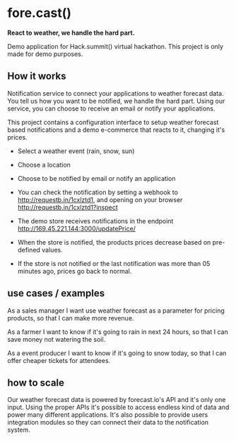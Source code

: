 # fore.cast()

**React to weather, we handle the hard part.**

Demo application for Hack.summit() virtual hackathon. 
This project is only made for demo purposes.

## How it works

Notification service to connect your applications to weather forecast data.
You tell us how you want to be notified, we handle the hard part. 
Using our service, you can choose to receive an email or notify your applications.

This project contains a configuration interface to setup weather forecast based notifications and a demo e-commerce that reacts to it, changing it's prices.

* Select a weather event (rain, snow, sun)
* Choose a location
* Choose to be notified by email or notify an application

* You can check the notification by setting a webhook to http://requestb.in/1cxlztd1, and opening on your browser http://requestb.in/1cxlztd1?inspect

* The demo store receives notifications in the endpoint http://169.45.221.144:3000/updatePrice/
* When the store is notified, the products prices decrease based on pre-defined values.
* If the store is not notified or the last notification was more than 05 minutes ago, prices go back to normal.

## use cases / examples

As a sales manager
I want use weather forecast as a parameter for pricing products,
so that I can make more revenue.

As a farmer
I want to know if it's going to rain in next 24 hours,
so that I can  save money not watering the soil.

As a event producer
I want to know if it's going to snow today,
so that I can offer cheaper tickets for attendees.

## how to scale

Our weather forecast data is powered by forecast.io's API and it's only one input. Using the proper APIs it's possible to access endless kind of data and power
many different applications. It's also possible to provide users integration modules so they can connect their data to the notification system.
